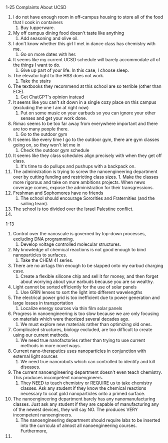 1-25 Complaints About UCSD
1. I do not have enough room in off-campus housing to store all of the food that I cook in containers
	1. Buy tupperware.
2. My off campus dining food doesn't taste like anything
	1. Add seasoning and olive oil.
3. I don't know whether this girl I met in dance class has chemistry with me.
	1. Go on more dates with her.
4. It seems like my current UCSD schedule will barely accommodate all of the things I want to do.
	1. Give up part of your life. In this case, I choose sleep.
5. The elevator light to the HSS does not work.
	1. Take the stairs
6. The textbooks they recommend at this school are so terrible (other than ECE).
	1. Get ChatGPT's opinion instead
7. It seems like you can't sit down in a single cozy place on this campus (excluding the one I am at right now)
	1. Put on some music on your earbuds so you can ignore your other senses and get your work done.
8. Rimac seems to be too far away from everywhere important and there are too many people there.
	1. Go to the outdoor gym
9. It seems like every time I go to the outdoor gym, there are gym classes going on, so they won't let me in
	1. Check the outdoor gym schedule
10. It seems like they class schedules align precisely with when they get off class.
	1. It's time to do pullups and pushups with a backpack on.
11.  The administration is trying to screw the nanoengineering department over by cutting funding and restricting class sizes.
	1. Make the classes more rigorous and take on more ambitions projects. When news coverage comes, expose the administration for their transgressions.
12. Freshman and Sophomores have no  friends
	1. The school should encourage Sororities and Fraternities (and the sailing team).
13. The school is too divided over the Israel Palestine conflict.
14. 

1-13
1. Control over the nanoscale is governed by top-down processes, excluding DNA programming.
	1. Develop voltage controlled molecular structures.
2. My knowledge of chemical reactions is not good enough to bind nanoparticles to surfaces.
	1. Take the CHEM 41 series.
3. There are no airtags thin enough to be slapped onto my earbud charging case. 
	1. Create a flexible silicone chip and sell it for money, and then forget about worrying about your earbuds because you are so wealthy.
4. Light cannot be sorted efficiently for the use of solar panels
	1. Use GRIN lenses to sort the light into different wavelengths
5. The electrical power grid is too inefficient due to power generation and large losses in transportation
	1. Localize energy sources via thin film solar panels
6. Progress in nanoengineering is too slow because we are only focusing on materials which were theorized several decades ago.
	1. We must explore new materials rather than optimizing old ones.
7. Complicated structures, biology excluded, are too difficult to create using our current methods.
	1. We need true nanofactories rather than trying to use current methods in more novel ways.
8. Current nano-theraputics uses nanoparticles in conjunction with external light sources
	1. We need true nanorobots which can controlled to identify and kill diseases.
9. The current nanoengineering department doesn't even teach chemistry. This produces incompetent nanoengineers.
	1. They NEED to teach chemistry or REQUIRE us to take chemistry classes. Ask any student if they know the chemical reactions necessary to coat gold nanoparticles onto a primed surface.
10. The nanoengineering department barely has any nanomanufacturing classes. Just ask any student if they are capable of manufacturing any of the newest devices, they will say NO. The produces VERY incompetent nanoengineers.
	1. The nanoengineering department should require labs to be inserted into the curricula of almost all nanoengineering courses. Furthermore, 
11. 